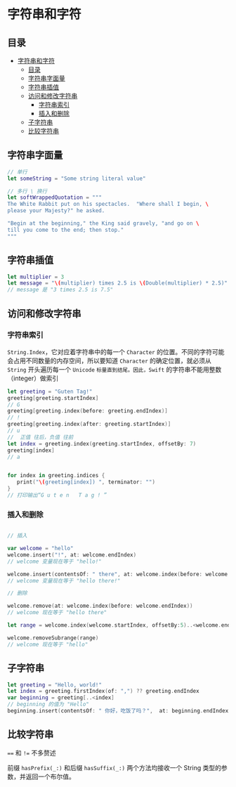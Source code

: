 # 字符串和字符

## 目录

- [字符串和字符](#字符串和字符)
  - [目录](#目录)
  - [字符串字面量](#字符串字面量)
  - [字符串插值](#字符串插值)
  - [访问和修改字符串](#访问和修改字符串)
    - [字符串索引](#字符串索引)
    - [插入和删除](#插入和删除)
  - [子字符串](#子字符串)
  - [比较字符串](#比较字符串)

## 字符串字面量

```swift
// 单行
let someString = "Some string literal value"

// 多行 \ 换行
let softWrappedQuotation = """
The White Rabbit put on his spectacles.  "Where shall I begin, \
please your Majesty?" he asked.

"Begin at the beginning," the King said gravely, "and go on \
till you come to the end; then stop."
"""
```

## 字符串插值

```swift
let multiplier = 3
let message = "\(multiplier) times 2.5 is \(Double(multiplier) * 2.5)"
// message 是 "3 times 2.5 is 7.5"
```

## 访问和修改字符串

### 字符串索引

`String.Index`，它对应着字符串中的每一个 `Character` 的位置。不同的字符可能会占用不同数量的内存空间，所以要知道 `Character` 的确定位置，就必须从 `String` 开头遍历每一个 `Unicode` `标量直到结尾。因此，Swift` 的字符串不能用整数（integer）做索引

```swift
let greeting = "Guten Tag!"
greeting[greeting.startIndex]
// G
greeting[greeting.index(before: greeting.endIndex)]
// !
greeting[greeting.index(after: greeting.startIndex)]
// u
//  正值 往后，负值 往前
let index = greeting.index(greeting.startIndex, offsetBy: 7)
greeting[index]
// a


for index in greeting.indices {
   print("\(greeting[index]) ", terminator: "")
}
// 打印输出“G u t e n   T a g ! ”
```

### 插入和删除

```swift

// 插入

var welcome = "hello"
welcome.insert("!", at: welcome.endIndex)
// welcome 变量现在等于 "hello!"

welcome.insert(contentsOf: " there", at: welcome.index(before: welcome.endIndex))
// welcome 变量现在等于 "hello there!"

// 删除

welcome.remove(at: welcome.index(before: welcome.endIndex))
// welcome 现在等于 "hello there"

let range = welcome.index(welcome.startIndex, offsetBy:5)..<welcome.endIndex

welcome.removeSubrange(range)
// welcome 现在等于 "hello"
```

## 子字符串

```swift
let greeting = "Hello, world!"
let index = greeting.firstIndex(of: ",") ?? greeting.endIndex
var beginning = greeting[..<index]
// beginning 的值为 "Hello"
beginning.insert(contentsOf: " 你好，吃饭了吗？",  at: beginning.endIndex)
```

## 比较字符串

`==` 和 `!=` 不多赘述

前缀 `hasPrefix(_:)` 和后缀 `hasSuffix(_:)` 两个方法均接收一个 String 类型的参数，并返回一个布尔值。
